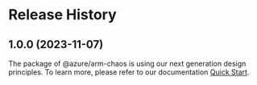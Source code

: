 # Release History
    
## 1.0.0 (2023-11-07)

The package of @azure/arm-chaos is using our next generation design principles. To learn more, please refer to our documentation [Quick Start](https://aka.ms/js-track2-quickstart).

